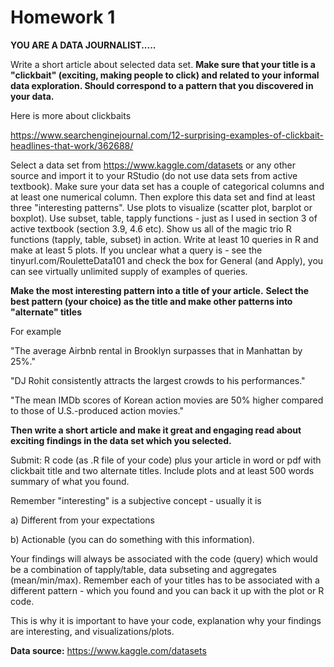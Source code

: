 # Homework 1

**YOU ARE A DATA JOURNALIST.....**

Write a short article about selected data set. **Make sure that your title is a "clickbait" (exciting, making people to
click) and related to your informal data exploration. Should correspond to a pattern that you discovered in your data.**


Here is more about clickbaits

https://www.searchenginejournal.com/12-surprising-examples-of-clickbait-headlines-that-work/362688/

Select a data set from https://www.kaggle.com/datasets or any other source and import it to your RStudio (do not
use data sets from active textbook). Make sure your data set has a couple of categorical columns and at least one
numerical column. Then explore this data set and find at least three "interesting patterns". Use plots to visualize
(scatter plot, barplot or boxplot). Use subset, table, tapply functions - just as I used in section 3 of active textbook
(section 3.9, 4.6 etc). Show us all of the magic trio R functions (tapply, table, subset) in action. Write at least 10
queries in R and make at least 5 plots. If you unclear what a query is - see the tinyurl.com/RouletteData101 and
check the box for General (and Apply), you can see virtually unlimited supply of examples of queries.


**Make the most interesting pattern into a title of your article.**
**Select the best pattern (your choice) as the title and make other patterns into "alternate" titles**

For example

"The average Airbnb rental in Brooklyn surpasses that in Manhattan by 25%."

"DJ Rohit consistently attracts the largest crowds to his performances."

"The mean IMDb scores of Korean action movies are 50% higher compared to those of U.S.-produced action
movies."

**Then write a short article and make it great and engaging read about exciting findings in the data set which you
selected.**


Submit: R code (as .R file of your code) plus your article in word or pdf with clickbait title and two alternate titles.
Include plots and at least 500 words summary of what you found.

Remember "interesting" is a subjective concept - usually it is

a) Different from your expectations

b) Actionable (you can do something with this information).

Your findings will always be associated with the code (query) which would be a combination of tapply/table, data
subseting and aggregates (mean/min/max). Remember each of your titles has to be associated with a different
pattern - which you found and you can back it up with the plot or R code.

This is why it is important to have your code, explanation why your findings are interesting, and
visualizations/plots.

**Data source:** https://www.kaggle.com/datasets
